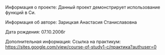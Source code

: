 Информация о проекте:
Данный проект демонстрирует использование функций в Си.

Информация об авторе:
Зарицкая Анастасия Станиславовна

Дата рождения: 07.10.2006г

Дополнительная информация:
Ссылка на практикум: https://sites.google.com/view/course-of-study1-c/практика?authuser=0
